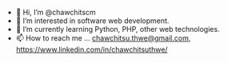 - 👋 Hi, I’m @chawchitscm
- 👀 I’m interested in software web development.
- 🌱 I’m currently learning Python, PHP, other web technologies.
- 📫 How to reach me ... chawchitsu.thwe@gmail.com, https://www.linkedin.com/in/chawchitsuthwe/

<!---
chawchitscm/chawchitscm is a ✨ special ✨ repository because its `README.md` (this file) appears on your GitHub profile.
You can click the Preview link to take a look at your changes.
--->
